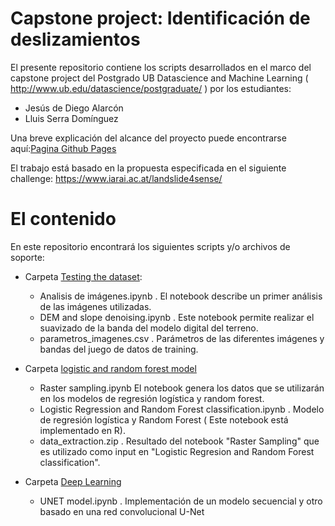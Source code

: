 # Capstone project: Identificación de deslizamientos

El presente repositorio contiene los scripts desarrollados en el marco del capstone project del Postgrado UB Datascience and Machine Learning (  http://www.ub.edu/datascience/postgraduate/ ) por los estudiantes:
- Jesús de Diego Alarcón
- Lluis Serra Domínguez

Una breve explicación del alcance del proyecto puede encontrarse aquí:[Pagina Github Pages](https://serra17.github.io/landslide-susceptibility/)

El trabajo está basado en la propuesta especificada en el siguiente challenge: https://www.iarai.ac.at/landslide4sense/ 

# El contenido

En este repositorio encontrará los siguientes scripts y/o archivos de soporte:
- Carpeta [Testing the dataset](https://github.com/SERRA17/landslide-susceptibility/tree/main/testing%20the%20dataset):
  - Analisis de imágenes.ipynb . El notebook describe un primer análisis de las imágenes utilizadas.
  - DEM and slope denoising.ipynb . Este notebook permite realizar el suavizado de la banda del modelo digital del terreno.
  - parametros_imagenes.csv . Parámetros de las diferentes imágenes y bandas del juego de datos de training.

- Carpeta [logistic and random forest model](https://github.com/SERRA17/landslide-susceptibility/tree/main/logistic%20and%20random%20forest%20model)
  - Raster sampling.ipynb El notebook genera los datos que se utilizarán en los modelos de regresión logística y random forest.
  - Logistic Regression and Random Forest classification.ipynb . Modelo de regresión logística y Random Forest ( Este notebook está implementado en R).
  - data_extraction.zip . Resultado del notebook "Raster Sampling" que es utilizado como input en "Logistic Regresion and Random Forest classification".

- Carpeta [Deep Learning](https://github.com/SERRA17/landslide-susceptibility/tree/main/deep-learning)
  - UNET model.ipynb . Implementación de un modelo secuencial y otro basado en una red convolucional U-Net





